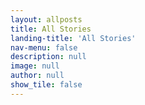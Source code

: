 ```yaml
---
layout: allposts
title: All Stories
landing-title: 'All Stories'
nav-menu: false
description: null
image: null
author: null
show_tile: false
---
```


